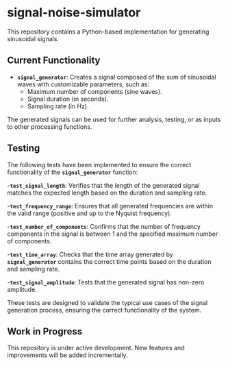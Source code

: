 # signal-noise-simulator

This repository contains a Python-based implementation for generating sinusoidal signals. 

## Current Functionality
- **`signal_generator`**: Creates a signal composed of the sum of sinusoidal waves with customizable parameters, such as:
  - Maximum number of components (sine waves).
  - Signal duration (in seconds).
  - Sampling rate (in Hz).

The generated signals can be used for further analysis, testing, or as inputs to other processing functions.
## Testing

The following tests have been implemented to ensure the correct functionality of the **`signal_generator`** function:

-**`test_signal_length`**:
    Verifies that the length of the generated signal matches the expected length based on the duration and sampling rate.

-**`test_frequency_range`**:
    Ensures that all generated frequencies are within the valid range (positive and up to the Nyquist frequency).

-**`test_number_of_components`**:
   Confirms that the number of frequency components in the signal is between 1 and the specified maximum number of components.

-**`test_time_array`**:
    Checks that the time array generated by **`signal_generator`** contains the correct time points based on the duration and    sampling rate.

-**`test_signal_amplitude`**:
    Tests that the generated signal has non-zero amplitude.

These tests are designed to validate the typical use cases of the signal generation process, ensuring the correct functionality of the system.



## Work in Progress
This repository is under active development. New features and improvements will be added incrementally.
 
